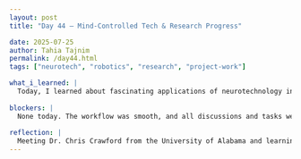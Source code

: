 ```yaml
---
layout: post
title: "Day 44 – Mind-Controlled Tech & Research Progress"

date: 2025-07-25
author: Tahia Tajnim
permalink: /day44.html
tags: ["neurotech", "robotics", "research", "project-work"]   

what_i_learned: |
  Today, I learned about fascinating applications of neurotechnology in controlling drones using brain waves and robots using muscle signals. We were introduced to these innovative projects through a short presentation and hands-on exploration. It was inspiring to see how brain-computer and muscle-machine interfaces are shaping the future of human-computer interaction. I gained insight into how bio-signals are acquired, processed, and translated into commands that machines can understand. This expanded my understanding of signal acquisition systems, wearable tech, and real-time control applications. Additionally, I strengthened my understanding of system design while working on the block diagram and writing the project summary for our research. This helped me better connect the dots between concept, implementation, and presentation.
  
blockers: |  
  None today. The workflow was smooth, and all discussions and tasks were productive.
  
reflection: |
  Meeting Dr. Chris Crawford from the University of Alabama and learning about his projects under the theme "Mind Meets Machine" was incredibly motivating. The hands-on experience gave me a new perspective on how human signals can be used for intelligent control systems. It was also a reminder of how interdisciplinary innovation—combining neuroscience, engineering, and computer science—can lead to powerful, life-changing technologies. Later, we returned to our lab, met with our graduate mentor, and presented our progress. She provided thoughtful feedback and encouragement, which gave me a boost of confidence. I finalized updates to the block diagram and refined our project summary. Overall, it was a productive and inspiring day that made me feel more connected to both the goals of our research and the broader impact it can have.
---
```



